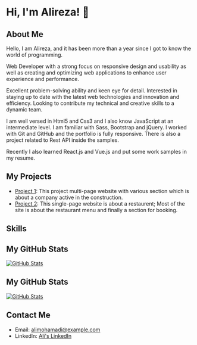 # Hi, I'm Alireza! 👋

## About Me
Hello, I am Alireza, and it has been more than a year since I got to know the world of programming.

Web Developer with a strong focus on responsive design and usability as well as creating and optimizing web applications to enhance user experience and performance.

Excellent problem-solving ability and keen eye for detail. Interested in staying up to date with the latest web technologies and innovation and efficiency. Looking to contribute my technical and creative skills to a dynamic team.

I am well versed in Html5 and Css3 and I also know JavaScript at an intermediate level. I am familiar with Sass, Bootstrap and jQuery. I worked with Git and GitHub and the portfolio is fully responsive. There is also a project related to Rest API inside the samples.

Recently I also learned React.js and Vue.js and put some work samples in my resume.

## My Projects
- [Project 1](https://constructionreact2023.netlify.app/): This project multi-page website with various section which is about a company active in the construction.
- [Project 2](https://restaurentjs2023.netlify.app/): This single-page website is about a restaurent; Most of the site is about the restaurant menu and finally a section for booking.

## Skills
## My GitHub Stats
[![GitHub Stats](https://github-readme-stats.vercel.app/api?username=alimohamadi&show_icons=true&theme=radical)](https://github.com/alimohamadi)


## My GitHub Stats
[![GitHub Stats](https://github-readme-stats.vercel.app/api?username=alimohamadi&show_icons=true)](https://github.com/alimohamadi)

## Contact Me
- Email: alimohamadi@example.com
- LinkedIn: [Ali's LinkedIn](https://www.linkedin.com/in/alimohamadi)

